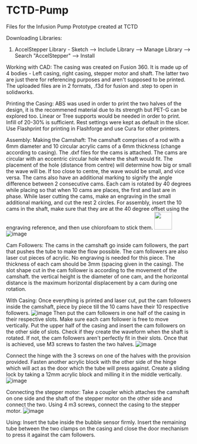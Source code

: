 # TCTD-Pump
Files for the Infusion Pump Prototype created at TCTD

Downloading Libraries:
1) AccelStepper Library - Sketch --> Include Library --> Manage Library --> Search "AccelStepper" --> Install

Working with CAD:
The casing was created on Fusion 360. It is made up of 4 bodies - Left casing, right casing, stepper motor and shaft. The latter two are just there for referencing purposes and aren't supposed to be printed. The uploaded files are in 2 formats, .f3d for fusion and .step to open in solidworks. 

Printing the Casing:
ABS was used in order to print the two halves of the design, it is the recommened material due to its strength but PET-G can be explored too. Linear or Tree supports would be needed in order to print. Infill of 20-30% is sufficient. Rest settings were kept as default in the slicer.
Use Flashprint for printing in Flashforge and use Cura for other printers. 

Assembly:
Making the Camshaft:
The camshaft comprises of a rod with a 6mm diameter and 10 circular acrylic cams of a 6mm thickness (change according to casing). The .dxf files for the cams is attached. The cams are circular with an eccentric circular hole where the shaft would fit. The placement of the hole (distance from centre) will determine how big or small the wave will be. If too close to centre, the wave would be small, and vice versa. The cams also have an additional marking to signify the angle difference between 2 consecutive cams. Each cam is rotated by 40 degrees while placing so that when 10 cams are places, the first and last are in phase. 
While laser cutting the cams, make an engraving in the small additional marking, and cut the rest 2 circles. For assembly, insert the 10 cams in the shaft, make sure that they are at the 40 degree offset using the engraving reference, and then use chlorofoam to stick them.
<img src="[https://github.com/favicon.ico](https://user-images.githubusercontent.com/24414678/189589895-688c5311-7beb-4792-b372-eb4b0affb708.png)" width="48">
![image](https://user-images.githubusercontent.com/24414678/189589966-d29c4af0-81ef-47f1-8f1d-efcac967869d.png)

Cam Followers: 
The cams in the camshaft go inside cam followers, the part that pushes the tube to make the flow possible. The cam followers are also laser cut pieces of acrylic. No engraving is needed for this piece. The thickness of each cam should be 3mm (spacing given in the casing). The slot shape cut in the cam follower is according to the movement of the camshaft. the vertical height is the diameter of one cam, and the horizontal distance is the maximum horizontal displacement by a cam during one rotation. 

With Casing:
Once everything is printed and laser cut, put the cam followers inside the camshaft, piece by piece till the 10 cams have their 10 respective followers.
![image](https://user-images.githubusercontent.com/24414678/189591664-75b767f0-efa2-4446-b4b7-3fb9e36aca94.png)
Then put the cam followers in one half of the casing in their respective slots. Make sure each cam follower is free to move vertically. Put the upper half of the casing and insert the cam followers on the other side of slots. Check if they create the waveform when the shaft is rotated. If not, the cam followers aren't perfectly fit in their slots. 
Once that is achieved, use M3 screws to fasten the two halves. 
![image](https://user-images.githubusercontent.com/24414678/189592749-636e21a2-2840-492d-9f83-7fcab8be20b0.png)

Connect the hinge with the 3 screws on one of the halves with the provision provided. Fasten another acrylic block with the other side of the hinge which will act as the door which the tube will press against. Create a sliding lock by taking a 12mm acrylic block and milling it in the middle vertically.
![image](https://user-images.githubusercontent.com/24414678/189592564-488afa43-d034-4ba3-899f-a1477000ba7f.png)

Connecting the stepper motor:
Take a coupler which attaches the camshaft on one side and the shaft of the stepper motor on the other side and connect the two. Using 4 m3 screws, connect the casing to the stepper motor.
![image](https://user-images.githubusercontent.com/24414678/189592842-cda25b64-9fc2-442a-8cff-3dda812fe57d.png)

Using:
Insert the tube inside the bubble sensor firmly. Insert the remaining tube between the two clamps on the casing and close the door mechanism to press it against the cam followers. 
